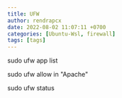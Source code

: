 ```yaml
---
title: UFW
author: rendrapcx
date: 2022-08-02 11:07:11 +0700
categories: [Ubuntu-Wsl, firewall]
tags: [tags]
---
```



sudo ufw app list

sudo ufw allow in "Apache"

sudo ufw status
